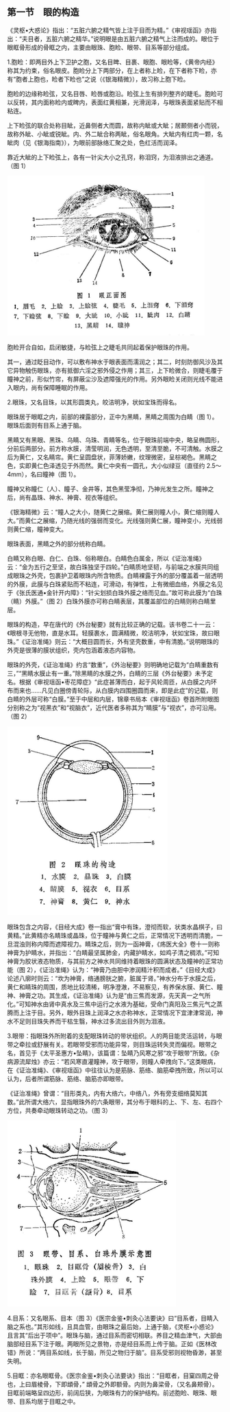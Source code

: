 ## 第一节　眼的构造

《灵枢•大惑论》指出：“五脏六腑之精气皆上注于目而为精。”《审视瑶函》亦指出：“夫目者，五脏六腑之精华。”说明眼是由五脏六腑之精气上注而成的。眼位于眼眶骨形成的骨眶之内，主要由眼珠、胞睑、眼带、目系等部分组成。

1.胞睑：即两目外上下卫护之胞，又名目睥、目裹、眼胞、眼睑等，《黄帝内经》称其为约束，俗名眼皮。胞睑分上下两部分，在上者称上睑，在下者称下睑，亦有“胞者上胞也，睑者下睑也”之说（《银海精微》），故习称上胞下睑。

胞睑的边缘称睑弦，又名目唇、睑唇或胞沿。睑弦上生有排列整齐的睫毛。胞睑可以反转，其内面称睑内或睥内，表面红黄相兼，光滑润泽，与眼珠表面紧贴而不相粘连。

上下睑弦的联合处称目眦，近鼻侧者大而圆，故称内眦或大眦；居颞侧者小而锐，故称外眦、小眦或锐眦。内、外二眦合称两眦，俗名眼角。大眦内有红肉一颗，名眦肉（见《银海指南》），为眼前部脉络汇聚之处，色红活而润泽。

靠近大眦的上下睑弦上，各有一针尖大小之孔窍，称泪窍，为泪液排出之通道。（图 1）

<img src="./img/1.jpg" style="zoom:45%;" />

胞睑开合自如，启闭敏捷，与睑弦上之睫毛共同起着保护眼珠的作用。

其一，通过眨目动作，可以敷布神水于眼表面而濡润之；其二，时刻防御风沙及其它异物触伤眼珠，亦有抵御六淫之邪外侵之作用；其三，上下睑微合，则睫毛覆于瞳神之前，形似竹帘，有屏蔽尘沙及遮障强光的作用。另外眼睑关闭则光线不能进入眼内，尚有保障睡眠的作用。

2.眼珠，又名目珠，以其形圆类丸，皎洁明净，状如宝珠而得名。

眼珠居于眼眶之内，前部的裸露部分，正中为黑睛，黑睛之周围为白睛（图 1）。眼珠后面则有目系上通于脑。

黑睛又有黑眼、黑珠、乌睛、乌珠、青睛等名，位于眼珠前端中央，略呈椭圆形，分前后两部分。前方称水膜，清莹明润，无色透明，至清至脆，不可清触。水膜之后为黄仁，又名睛帘。黄仁呈圆盘状，菲薄娇嫩，纹理微密，呈棕褐色。黑睛之色，实即黄仁色泽透见于外而然。黄仁中央有一圆孔，大小似绿豆（直径约 2.5〜4mm），名曰瞳神（图 1）。

瞳神又称瞳仁（人）、瞳子、金井等，其色黑莹净彻，乃神光发生之所。瞳神之后，尚有晶珠、神水、神膏、视衣等组织。

《银海精微》云：“瞳人之大小，随黄仁之展缩。黄仁展则瞳人小，黄仁缩则瞳人大。”而黄仁之展缩，乃随光线的强弱而变化。光线强则黄仁展，瞳神变小，光线弱则黄仁缩，瞳神变大。

眼珠表面，黑睛之外的部分统称白睛。

白睛又称白眼、白仁、白珠、俗称眼白。白睛色白属金，所以《证治准绳》云：“金为五行之至坚，故白珠独坚于四轮。”白睛质地坚韧，与前端之水膜共同组成眼珠之外壳，包裹护卫着眼珠内所含物质。白睛裸露于外的部分覆盖着一层透明的外膜，此膜与白珠紧贴而不粘连，可滑动，有弹性，上有微细血络，外膜之名见于《张氏医通•金针开内障》：“针尖划损白珠外膜之络而见血。”故可称此膜为“白珠（睛）外膜。”（图 2）白珠外膜亦可称白睛表层，其覆盖部位的白睛则称白睛里层。

眼珠的构造，早在唐代的《外台秘要》就有比较正确的记载。该书卷二十一云：《眼根寻无他物，直是水耳。轻膜裹水，圆满精微，皎洁明净，状如宝珠，故曰眼珠。”《证治准绳》则云：“大概目圆而长，外有坚壳数重，中有清脆。”说明眼珠的外壳是很薄的膜状组织，壳内包涵着液态内容物。

眼珠的外壳，《证治准绳》约言“数重”，《外治秘要》则明确地记载为“白睛重数有三，”“黑睛水膜止有一重。”除黑睛的水膜之外，白睛的三层《外台秘要》未予定名。根据《审视瑶函•枣花障症》“此症甚薄而白，起于风轮周匝，从白膜之内环布而来也……凡见白圈傍青轮际，从白膜内四围圈圆而来，即是此症”的记载，则白睛的外层可称“白膜。”至于中层和内层，锦章书局本《审视瑶函》卷首所附眼图分别称之为“视黑衣”和“视脑衣”，近代医者多称其为“睛膜”与“视衣”，亦可沿用。（图 2）

<img src="./img/2.jpg" style="zoom:45%;" />

眼珠包含之内容，《目经大成》卷一指出“膏中有珠，澄彻而软，状类水晶棋子，曰黄精。”此黄精亦名睛珠或晶珠，位于瞳神与黄仁之后，正常情况下透明而清脆，一旦混浊则称内障而遮障视力。睛珠之后，则为一函神膏，《疡医大全》卷十一则称神膏为护睛水，并指出：“白睛最坚属肺金，内藏护睛水，如鸡子清之稠浓。”可知神膏为胶状液态物质，与其前方之神水共同维持着眼珠的圆满状态及瞳神的正常功能（图 2），《证治准绳》认为：“神膏乃由胆中渗润精汁积而成者。”《目经大成》论述八廓时则云：“坎为神膏，络通膀胱之腑，脏属于肾。”神水分布于水膜之后，黄仁和睛珠的周围，质地比较清稀，明净澄澈，不易察见，有养保水膜、黄仁、瞳神、神膏之功。其生成，《证治准绳》认为是“由三焦而发源，先天真一之气所化。”可知神水由肾中真水及三焦中运行之水液为基础，受命门真阳及三焦元气之蒸腾而上注于目。另外，眼外目珠上润泽之水亦称神水，正常情况下宜津津常润，神水不足则目珠失养而干枯生翳，神水过多流出目外则为泪液。

3.眼带：指眼珠外所附着的支配眼珠转动的带状组织。人的两目能灵活运转，与眼带之牵拉或舒展有关。若眼带受邪而功能异常，则目珠运转失灵而偏视。眼带之名，首见于《太平圣惠方•坠睛》，该篇谓：坠睛乃风寒之邪“攻于眼带”所致。《杂病源流犀烛》亦云：“若风寒直灌瞳神，攻于眼带，则瞳人牵拽向下。”这类眼病，在《证治准绳》、《审视瑶函》中往往认为是筋脉、筋络、脑筋牵拽所致，所以可以认为，后者所谓筋脉、筋络、脑筋亦即眼带。

《证治准绳》曾谓：“目形类丸，内有大络六，中络八，外有旁支细络莫知其数。”此所谓大络六，显指眼珠外的六条眼带，其分布于眼科的上、下、左、右四个方位，共奏牵动眼珠转动之功。（图 3）

<img src="./img/3.jpg" style="zoom:45%;" />

4.目系：又名眼系、目本（图 3）《医宗金鉴•刺灸心法要诀》曰“目系者，目睛入脑之系也。”其形如线，且具血管，由眼珠之最后始，上通于脑，《灵枢•小惑论》且言其“后出于项中”。眼珠与脑，通过目系而密切相联。养目之精血津气，大部由脑部经目系下注于眼。两眼所见之景物，亦是经目系而上传于脑。正如《医林改错》所说：“两目系如线，长于脑，所见之物归于脑”。目系受邪则视物昏渺，甚至失明。

5.目眶：亦名眼眶骨。《医宗金鉴•刺灸心法要诀》指出：“目眶者，目窠四周之骨也，上曰眉棱骨，下即䪼骨，” 䪼骨之外即额骨。内则为鼻梁骨，（又名鼻颊骨）。目眶前端略呈四边形，前阔后狭，为眼珠有力的保护结构。前述胞睑、眼珠、眼带、目系均居于目眶之中。
